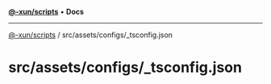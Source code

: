 [**@-xun/scripts**](../../../../README.md) • **Docs**

***

[@-xun/scripts](../../../../README.md) / src/assets/configs/\_tsconfig.json

# src/assets/configs/\_tsconfig.json
